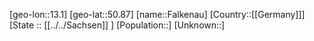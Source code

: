 ﻿---
location: [50.87,13.1]
type: City
tags:
- geo/City


SpocWebEntityId: 30118
isDeleted: false
confidential: public

---
[geo-lon::13.1]
[geo-lat::50.87]
[name::Falkenau]
[Country::[[Germany]]]
[State :: [[../../Sachsen]] ]
[Population::]
[Unknown::]

